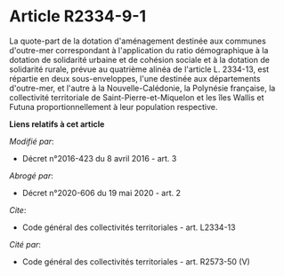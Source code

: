 # Article R2334-9-1

La quote-part de la dotation d'aménagement destinée aux communes d'outre-mer correspondant à l'application du ratio
démographique à la dotation de solidarité urbaine et de cohésion sociale et à la dotation de solidarité rurale, prévue au
quatrième alinéa de l'article L. 2334-13, est répartie en deux sous-enveloppes, l'une destinée aux départements d'outre-mer,
et l'autre à la Nouvelle-Calédonie, la Polynésie française, la collectivité territoriale de Saint-Pierre-et-Miquelon et les
îles Wallis et Futuna proportionnellement à leur population respective.

**Liens relatifs à cet article**

_Modifié par_:

  - Décret n°2016-423 du 8 avril 2016 - art. 3

_Abrogé par_:

  - Décret n°2020-606 du 19 mai 2020 - art. 2

_Cite_:

  - Code général des collectivités territoriales - art. L2334-13

_Cité par_:

  - Code général des collectivités territoriales - art. R2573-50 (V)
